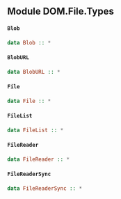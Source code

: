 ## Module DOM.File.Types

#### `Blob`

``` purescript
data Blob :: *
```

#### `BlobURL`

``` purescript
data BlobURL :: *
```

#### `File`

``` purescript
data File :: *
```

#### `FileList`

``` purescript
data FileList :: *
```

#### `FileReader`

``` purescript
data FileReader :: *
```

#### `FileReaderSync`

``` purescript
data FileReaderSync :: *
```



